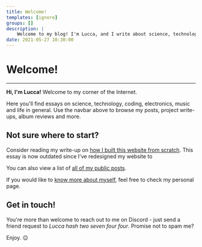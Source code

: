```yaml
---
title: Welcome!
templates: [ignore]
groups: []
description: | 
    Welcome to my blog! I'm Lucca, and I write about science, technology, music, and more.
date: 2021-05-27 10:30:00
--- 
```


# Welcome!

---

**Hi, I'm Lucca!** Welcome to my corner of the Internet.

Here you'll find essays on science, technology, coding, electronics, music and life in general. Use the navbar above to browse my posts, project write-ups, album reviews and more.

## Not sure where to start? 

Consider reading my write-up on [how I built this website from scratch](/making-the-website). This essay is now outdated since I've redesigned my website to 

You can also view a list of [all of my public posts](/groups/all). 

If you would like to [know more about myself](/me), feel free to check my personal page.

## Get in touch!

You're more than welcome to reach out to me on Discord - just send a friend request to *Lucca hash two seven four four*. Promise not to spam me?

Enjoy. 😉